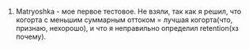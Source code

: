 1. Matryoshka - мое первое тестовое. Не взяли, так как я решил, что когорта с меньшим суммарным оттоком = лучшая когорта(что, признаю, нехорошо), и что я неправильно определил retention(хз почему).
